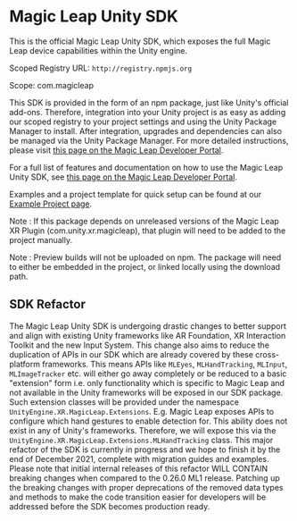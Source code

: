 # Magic Leap Unity SDK
This is the official Magic Leap Unity SDK, which exposes the full Magic Leap device capabilities within the Unity engine. 

Scoped Registry URL: `http://registry.npmjs.org`

Scope: com.magicleap

This SDK is provided in the form of an npm package, just like Unity's official add-ons. Therefore, integration into your Unity project is as easy as adding our scoped registry to your project settings and using the Unity Package Manager to install. After integration, upgrades and dependencies can also be managed via the Unity Package Manager. For more detailed instructions, please visit [this page on the Magic Leap Developer Portal](https://developer.magicleap.com/en-us/learn/guides/unity-setup-intro).

For a full list of features and documentation on how to use the Magic Leap Unity SDK, see [this page on the Magic Leap Developer Portal](https://developer.magicleap.com/en-us/learn/guides/unity-overview).

Examples and a project template for quick setup can be found at our [Example Project page](https://github.com/magicleap/MagicLeapUnityExamples).

Note : If this package depends on unreleased versions of the Magic Leap XR Plugin (com.unity.xr.magicleap), that plugin will need to be added to the project manually.

Note : Preview builds will not be uploaded on npm. The package will need to either be embedded in the project, or linked locally using the download path.

## SDK Refactor
The Magic Leap Unity SDK is undergoing drastic changes to better support and align with existing Unity frameworks like AR Foundation, XR Interaction Toolkit and the new Input System. This change also aims to reduce the duplication of APIs in our SDK which are already covered by these cross-platform frameworks.
This means APIs like `MLEyes`, `MLHandTracking`, `MLInput`, `MLImageTracker` etc. will either go away completely or be reduced to a basic "extension" form i.e. only functionality which is specific to Magic Leap and not available in the Unity frameworks will be exposed in our SDK
package. Such extension classes will be provided under the namespace `UnityEngine.XR.MagicLeap.Extensions`. E.g. Magic Leap exposes APIs to configure which hand gestures to enable detection for. This ability does not exist in any of Unity's frameworks. Therefore, we will expose this via
the `UnityEngine.XR.MagicLeap.Extensions.MLHandTracking` class. This major refactor of the SDK is currently in progress and we hope to finish it by the end of
December 2021, complete with migration guides and examples. Please note that initial internal releases of this refactor WILL CONTAIN breaking changes when compared to the 0.26.0 ML1 release. Patching up the breaking changes with proper deprecations of the removed data types and methods to make the code transition easier for developers will be addressed before the SDK becomes production ready.
